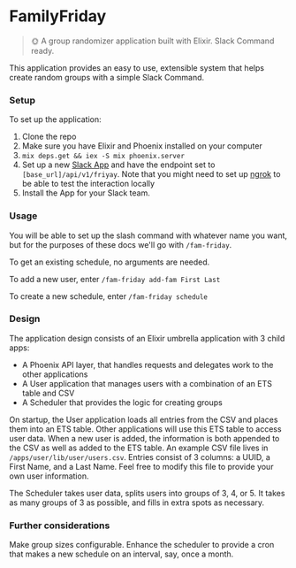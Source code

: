 # FamilyFriday

> :sun_with_face: A group randomizer application built with Elixir. Slack Command ready.

This application provides an easy to use, extensible system that helps create random groups with a simple Slack Command.

### Setup

To set up the application:
1. Clone the repo
2. Make sure you have Elixir and Phoenix installed on your computer
3. `mix deps.get && iex -S mix phoenix.server`
4. Set up a new [Slack App](https://api.slack.com/apps) and have the endpoint set to `[base_url]/api/v1/friyay`. Note that you might need to set up [ngrok](https://api.slack.com/tutorials/tunneling-with-ngrok) to be able to test the interaction locally
5. Install the App for your Slack team.

### Usage

You will be able to set up the slash command with whatever name you want, but for the purposes of these docs we'll go with `/fam-friday`.

To get an existing schedule, no arguments are needed.

To add a new user, enter `/fam-friday add-fam First Last`

To create a new schedule, enter `/fam-friday schedule`

### Design

The application design consists of an Elixir umbrella application with 3 child apps:
- A Phoenix API layer, that handles requests and delegates work to the other applications
- A User application that manages users with a combination of an ETS table and CSV
- A Scheduler that provides the logic for creating groups

On startup, the User application loads all entries from the CSV and places them into an ETS table. Other applications will use this ETS table to access user data. When a new user is added, the information is both appended to the CSV as well as added to the ETS table. An example CSV file lives in `/apps/user/lib/user/users.csv`. Entries consist of 3 columns: a UUID, a First Name, and a Last Name. Feel free to modify this file to provide your own user information.

The Scheduler takes user data, splits users into groups of 3, 4, or 5. It takes as many groups of 3 as possible, and fills in extra spots as necessary.

### Further considerations

Make group sizes configurable.
Enhance the scheduler to provide a cron that makes a new schedule on an interval, say, once a month.
